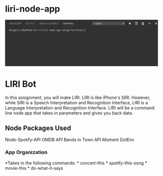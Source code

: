 # liri-node-app
![Liri.js Demo](demo.gif)
<h1> LIRI Bot </h1>

In this assignment, you will make LIRI. LIRI is like iPhone's SIRI. However, while SIRI is a Speech Interpretation and Recognition Interface, LIRI is a Language Interpretation and Recognition Interface. LIRI will be a command line node app that takes in parameters and gives you back data.

<h2>Node Packages Used</h2>
Node-Spotify-API
OMDB API
Bands in Town API
Moment
DotEnv

<h3>App Organization</h3>
*Takes in the following commands:
    * concert-this
    * spotify-this-song
    * movie-this
    * do-what-it-says



